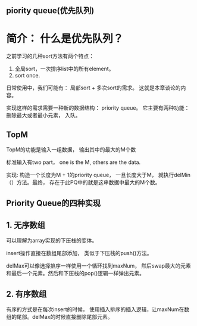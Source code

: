 ## piority queue(优先队列)

# 简介： 什么是优先队列？

之前学习的几种sort方法有两个特点：

1. 全局sort，一次排序list中的所有element。
2. sort once.

日常使用中，我们可能有： 局部sort + 多次sort的需求。 这就是本章谈论的内容。 

实现这样的需求需要一种新的数据结构： priority queue。 它主要有两种功能：删除最大或者最小元素， 入队。

## TopM

TopM的功能是输入一组数据， 输出其中的最大的M个数

标准输入有two part， one is the M, others are the data.

实现: 构造一个长度为M + 1的priority queue， 一旦长度大于M， 就执行delMin（）方法。最终， 存在于此PQ中的就是这串数据中最大的M个数。

## Priority Queue的四种实现

## 1. 无序数组

可以理解为array实现的下压栈的变体。

insert操作直接在数组尾部添加， 类似于下压栈的push()方法。

delMax可以像选择排序一样使用一个循环找到maxNum， 然后swap最大的元素和最后一个元素。然后和下压栈的pop()逻辑一样弹出元素。

## 2. 有序数组

有序的方式是在每次insert的时候， 使用插入排序的插入逻辑，让maxNum在数组的尾部。delMax的时候直接删除尾部元素。

